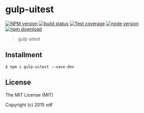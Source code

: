 # gulp-uitest

[![NPM version][npm-image]][npm-url]
[![build status][travis-image]][travis-url]
[![Test coverage][coveralls-image]][coveralls-url]
[![node version][node-image]][node-url]
[![npm download][download-image]][download-url]

[npm-image]: https://img.shields.io/npm/v/gulp-uitest.svg?style=flat-square
[npm-url]: https://npmjs.org/package/gulp-uitest
[travis-image]: https://img.shields.io/travis/xudafeng/gulp-uitest.svg?style=flat-square
[travis-url]: https://travis-ci.org/xudafeng/gulp-uitest
[coveralls-image]: https://img.shields.io/coveralls/xudafeng/gulp-uitest.svg?style=flat-square
[coveralls-url]: https://coveralls.io/r/xudafeng/gulp-uitest?branch=master
[node-image]: https://img.shields.io/badge/node.js-%3E=_0.10-green.svg?style=flat-square
[node-url]: http://nodejs.org/download/
[download-image]: https://img.shields.io/npm/dm/gulp-uitest.svg?style=flat-square
[download-url]: https://npmjs.org/package/gulp-uitest

> gulp uitest

## Installment

```shell
$ npm i gulp-uitest --save-dev
```

## License

The MIT License (MIT)

Copyright (c) 2015 xdf
